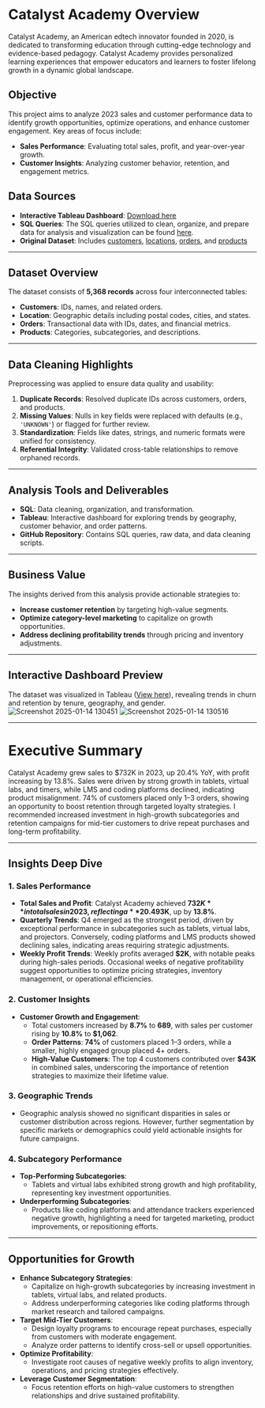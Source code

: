 # Catalyst Academy Overview

Catalyst Academy, an American edtech innovator founded in 2020, is dedicated to transforming education through cutting-edge technology and evidence-based pedagogy. Catalyst Academy provides personalized learning experiences that empower educators and learners to foster lifelong growth in a dynamic global landscape.

## Objective

This project aims to analyze 2023 sales and customer performance data to identify growth opportunities, optimize operations, and enhance customer engagement. Key areas of focus include:

- **Sales Performance**: Evaluating total sales, profit, and year-over-year growth.
- **Customer Insights**: Analyzing customer behavior, retention, and engagement metrics.

## Data Sources

- **Interactive Tableau Dashboard**: [Download here](https://public.tableau.com/app/profile/joshua.kendagor/viz/CatalystAcademySalesDashboard/CustomerDashboard)
- **SQL Queries**: The SQL queries utilized to clean, organize, and prepare data for analysis and visualization can be found [here](https://github.com/tirop/Catalyst_Academy/blob/main/SQL%20Cleaning.pdf).
- **Original Dataset**: Includes [customers](https://github.com/tirop/Catalyst_Academy/blob/main/ca_customers.csv), [locations](https://github.com/tirop/Catalyst_Academy/blob/main/ca_locations.csv), [orders](https://github.com/tirop/Catalyst_Academy/blob/main/ca_orders.csv), and [products](https://github.com/tirop/Catalyst_Academy/blob/main/ca_products.csv) 

---

## Dataset Overview

The dataset consists of **5,368 records** across four interconnected tables:

- **Customers**: IDs, names, and related orders.
- **Location**: Geographic details including postal codes, cities, and states.
- **Orders**: Transactional data with IDs, dates, and financial metrics.
- **Products**: Categories, subcategories, and descriptions.

---

## Data Cleaning Highlights

Preprocessing was applied to ensure data quality and usability:

1. **Duplicate Records**: Resolved duplicate IDs across customers, orders, and products.
2. **Missing Values**: Nulls in key fields were replaced with defaults (e.g., `'UNKNOWN'`) or flagged for further review.
3. **Standardization**: Fields like dates, strings, and numeric formats were unified for consistency.
4. **Referential Integrity**: Validated cross-table relationships to remove orphaned records.

---

## Analysis Tools and Deliverables

- **SQL**: Data cleaning, organization, and transformation.
- **Tableau**: Interactive dashboard for exploring trends by geography, customer behavior, and order patterns.
- **GitHub Repository**: Contains SQL queries, raw data, and data cleaning scripts.

---

## Business Value

The insights derived from this analysis provide actionable strategies to:

- **Increase customer retention** by targeting high-value segments.
- **Optimize category-level marketing** to capitalize on growth opportunities.
- **Address declining profitability trends** through pricing and inventory adjustments.

---

## Interactive Dashboard Preview

The dataset was visualized in Tableau ([View here]([#](https://public.tableau.com/app/profile/joshua.kendagor/viz/CatalystAcademySalesDashboard/CustomerDashboard))), revealing trends in churn and retention by tenure, geography, and gender.
![Screenshot 2025-01-14 130451](https://github.com/user-attachments/assets/0f495a04-81a9-466f-853a-ab2d4f21aafc)
![Screenshot 2025-01-14 130516](https://github.com/user-attachments/assets/9e15b37d-8824-4dd0-8238-f2171101a9af)

---

# Executive Summary

Catalyst Academy grew sales to $732K in 2023, up 20.4% YoY, with profit increasing by 13.8%.
Sales were driven by strong growth in tablets, virtual labs, and timers, while LMS and coding platforms declined, indicating product misalignment.
74% of customers placed only 1–3 orders, showing an opportunity to boost retention through targeted loyalty strategies.
I recommended increased investment in high-growth subcategories and retention campaigns for mid-tier customers to drive repeat purchases and long-term profitability.

---

## Insights Deep Dive

### 1. Sales Performance

- **Total Sales and Profit**: Catalyst Academy achieved **$732K** in total sales in 2023, reflecting a **20.4% year-over-year increase**. Total profit rose to **$93K**, up by **13.8%**.
- **Quarterly Trends**: Q4 emerged as the strongest period, driven by exceptional performance in subcategories such as tablets, virtual labs, and projectors. Conversely, coding platforms and LMS products showed declining sales, indicating areas requiring strategic adjustments.
- **Weekly Profit Trends**: Weekly profits averaged **$2K**, with notable peaks during high-sales periods. Occasional weeks of negative profitability suggest opportunities to optimize pricing strategies, inventory management, or operational efficiencies.

### 2. Customer Insights

- **Customer Growth and Engagement**:
  - Total customers increased by **8.7%** to **689**, with sales per customer rising by **10.8%** to **$1,062**.
  - **Order Patterns**: **74%** of customers placed 1–3 orders, while a smaller, highly engaged group placed 4+ orders.
  - **High-Value Customers**: The top 4 customers contributed over **$43K** in combined sales, underscoring the importance of retention strategies to maximize their lifetime value.

### 3. Geographic Trends

- Geographic analysis showed no significant disparities in sales or customer distribution across regions. However, further segmentation by specific markets or demographics could yield actionable insights for future campaigns.

### 4. Subcategory Performance

- **Top-Performing Subcategories**:
  - Tablets and virtual labs exhibited strong growth and high profitability, representing key investment opportunities.
- **Underperforming Subcategories**:
  - Products like coding platforms and attendance trackers experienced negative growth, highlighting a need for targeted marketing, product improvements, or repositioning efforts.

---

## Opportunities for Growth

- **Enhance Subcategory Strategies**:
  - Capitalize on high-growth subcategories by increasing investment in tablets, virtual labs, and related products.
  - Address underperforming categories like coding platforms through market research and tailored campaigns.
- **Target Mid-Tier Customers**:
  - Design loyalty programs to encourage repeat purchases, especially from customers with moderate engagement.
  - Analyze order patterns to identify cross-sell or upsell opportunities.
- **Optimize Profitability**:
  - Investigate root causes of negative weekly profits to align inventory, operations, and pricing strategies effectively.
- **Leverage Customer Segmentation**:
  - Focus retention efforts on high-value customers to strengthen relationships and drive sustained profitability.
